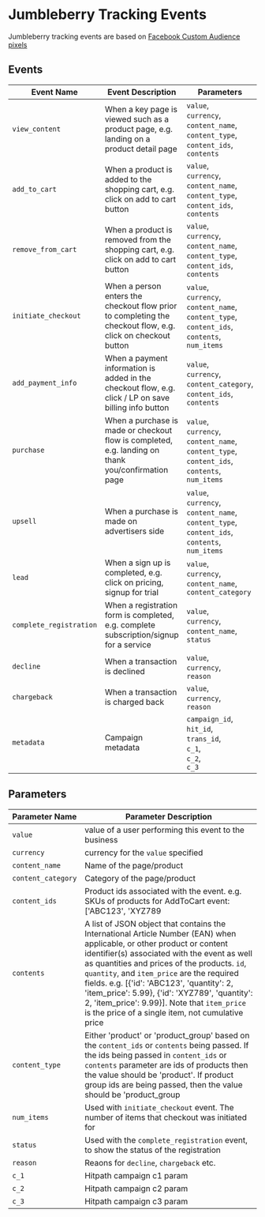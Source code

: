 # Jumbleberry Tracking Events

Jumbleberry tracking events are based on [Facebook Custom Audience pixels](https://developers.facebook.com/docs/ads-for-websites/pixel-events/v3.0)

## Events

| Event Name | Event Description | Parameters | 
| --- | --- | --- |
| `view_content` | When a key page is viewed such as a product page, e.g. landing on a product detail page | `value`,<br/> `currency`,<br/> `content_name`,<br/> `content_type`,<br/> `content_ids`,<br/> `contents` |
`add_to_cart` | When a product is added to the shopping cart, e.g. click on add to cart button | `value`,<br/> `currency`,<br/> `content_name`,<br/> `content_type`,<br/> `content_ids`,<br/> `contents` |
`remove_from_cart` | When a product is removed from the shopping cart, e.g. click on add to cart button | `value`,<br/> `currency`,<br/> `content_name`,<br/> `content_type`,<br/> `content_ids`,<br/> `contents` |
`initiate_checkout` | When a person enters the checkout flow prior to completing the checkout flow, e.g. click on checkout button | `value`,<br/> `currency`,<br/> `content_name`,<br/> `content_type`,<br/> `content_ids`,<br/> `contents`,<br/> `num_items` |
`add_payment_info` | When a payment information is added in the checkout flow, e.g. click / LP on save billing info button | `value`,<br/> `currency`,<br/> `content_category`,<br/> `content_ids`,<br/> `contents` |
`purchase` | When a purchase is made or checkout flow is completed, e.g. landing on thank you/confirmation page | `value`,<br/> `currency`,<br/> `content_name`,<br/> `content_type`,<br/> `content_ids`,<br/> `contents`,<br/> `num_items` |
`upsell` | When a purchase is made on advertisers side | `value`,<br/> `currency`,<br/> `content_name`,<br/> `content_type`,<br/> `content_ids`,<br/> `contents`,<br/> `num_items` |
`lead` | When a sign up is completed, e.g. click on pricing, signup for trial | `value`,<br/> `currency`,<br/> `content_name`,<br/> `content_category` |
`complete_registration` | When a registration form is completed, e.g. complete subscription/signup for a service | `value`,<br/> `currency`,<br/> `content_name`,<br/> `status` |
`decline` | When a transaction is declined | `value`,<br/> `currency`,<br/> `reason` |
`chargeback` | When a transaction is charged back | `value`,<br/> `currency`,<br/> `reason` |
`metadata` | Campaign metadata | `campaign_id`,<br/> `hit_id`,<br/> `trans_id`,<br/> `c_1`, <br/> `c_2`, <br/>`c_3` |


## Parameters

| Parameter Name | Parameter Description | 
| --- | --- |
`value` | value of a user performing this event to the business |
`currency` | currency for the `value` specified |
`content_name` | Name of the page/product |
`content_category` | Category of the page/product |
`content_ids` | Product ids associated with the event. e.g. SKUs of products  for AddToCart event: ['ABC123', 'XYZ789 |
`contents` | A list of JSON object that contains the International Article Number (EAN) when applicable, or other product or content identifier(s) associated with the event as well as quantities and prices of the products. `id`, `quantity`, and `item_price` are the required fields. e.g. [{'id': 'ABC123', 'quantity': 2, 'item_price': 5.99}, {'id': 'XYZ789', 'quantity': 2, 'item_price': 9.99}]. Note that `item_price` is the price of a single item, not cumulative price |
`content_type` | Either 'product' or 'product_group' based on the `content_ids` or `contents` being passed. If the ids being passed in `content_ids` or `contents` parameter are ids of products then the value should be 'product'. If product group ids are being passed, then the value should be 'product_group |
`num_items` | Used with `initiate_checkout` event. The number of items that checkout was initiated for |
`status` | Used with the `complete_registration` event, to show the status of the registration |
`reason` | Reaons for `decline`, `chargeback` etc. |
`c_1` | Hitpath campaign c1 param |
`c_2` | Hitpath campaign c2 param |
`c_3` | Hitpath campaign c3 param |